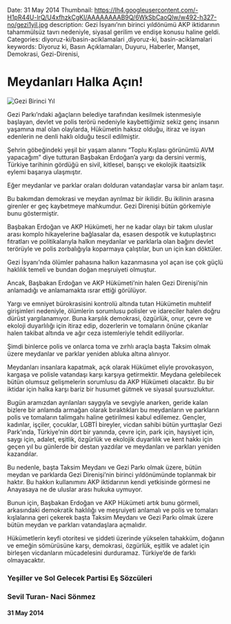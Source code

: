Date: 31 May 2014
Thumbnail: https://lh4.googleusercontent.com/-H1pR44U-lrQ/U4xfhzkCgKI/AAAAAAAAB9Q/6WkSbCaoQlw/w492-h327-no/gezi1yil.jpg
description: Gezi İsyanı’nın birinci yıldönümü AKP iktidarının tahammülsüz tavrı nedeniyle, siyasal gerilim ve endişe konusu haline geldi.
Categories: diyoruz-ki/basin-aciklamalari ,diyoruz-ki, basin-aciklamalari
keywords: Diyoruz ki, Basın Açıklamaları, Duyuru, Haberler, Manşet, Demokrasi, Gezi-Direnisi,

# Meydanları Halka Açın!

![Gezi Birinci Yıl](https://lh4.googleusercontent.com/-H1pR44U-lrQ/U4xfhzkCgKI/AAAAAAAAB9Q/6WkSbCaoQlw/w492-h327-no/gezi1yil.jpg)

Gezi Parkı’ndaki ağaçların belediye tarafından kesilmek istenmesiyle başlayan, devlet ve polis terörü nedeniyle kaybettiğimiz sekiz genç insanın yaşamına mal olan olaylarda, Hükümetin haksız olduğu, itiraz ve isyan edenlerin ne denli haklı olduğu tescil edilmiştir.
 
Şehrin göbeğindeki yeşil bir yaşam alanını “Toplu Kışlası görünümlü AVM yapacağım” diye tutturan Başbakan Erdoğan’a yargı da dersini vermiş, Türkiye tarihinin gördüğü en sivil, kitlesel, barışçı ve ekolojik itaatsizlik eylemi başarıya ulaşmıştır.
 
Eğer meydanlar ve parklar oraları dolduran vatandaşlar varsa bir anlam taşır.
 
Bu bakımdan demokrasi ve meydan ayrılmaz bir ikilidir. Bu ikilinin arasına girenler er geç kaybetmeye mahkumdur. Gezi Direnişi bütün görkemiyle bunu göstermiştir.
 
Başbakan Erdoğan ve AKP Hükümeti, her ne kadar olayı bir takım uluslar arası komplo hikayelerine bağlasalar da, esasen despotik ve kutuplaştırıcı fıtratları ve politikalarıyla halkın meydanlar ve parklarla olan bağını devlet terörüyle ve polis zorbalığıyla koparmaya çalıştılar, bun un için kan döktüler.
 
Gezi İsyanı’nda ölümler pahasına halkın kazanmasına yol açan ise çok güçlü haklılık temeli ve bundan doğan meşruiyeti olmuştur.
 
Ancak, Başbakan Erdoğan ve AKP Hükümeti’nin halen Gezi Direnişi’nin anlamadığı ve anlamamakta ısrar ettiği görülüyor.
 
Yargı ve emniyet bürokrasisini kontrolü altında tutan Hükümetin muhtelif girişimleri nedeniyle, ölümlerin sorumlusu polisler ve idareciler halen doğru dürüst yargılanamıyor. Buna karşılık demokrasi, özgürlük, onur, çevre ve ekoloji duyarlılığı için itiraz edip, dozerlerin ve tomaların önüne çıkanlar halen takibat altında ve ağır ceza istemleriyle tehdit ediliyorlar.
 
Şimdi binlerce polis ve onlarca toma ve zırhlı araçla başta Taksim olmak üzere meydanlar ve parklar yeniden abluka altına alınıyor.
 
Meydanları insanlara kapatmak, açık olarak Hükümet eliyle provokasyon, kargaşa ve polisle vatandaşı karşı karşıya getirmektir. Meydana gelebilecek bütün olumsuz gelişmelerin sorumlusu da AKP Hükümeti olacaktır.  Bu bir iktidar için halka karşı bariz bir husumet gütmek ve siyasal şuursuzluktur.
 
Bugün aramızdan ayrılanları saygıyla ve sevgiyle anarken,  geride kalan bizlere bir anlamda armağan olarak bıraktıkları bu meydanların ve parkların polis ve tomaların talimgahı haline getirilmesi kabul edilemez.
Gençler, kadınlar, işçiler, çocuklar, LGBTİ bireyler, vicdan sahibi bütün yurttaşlar Gezi Park’ında, Türkiye’nin dört bir yanında, çevre için, park için, haysiyet için, saygı için, adalet, eşitlik, özgürlük ve ekolojik duyarlılık ve kent hakkı için geçen yıl bu günlerde bir destan yazdılar ve meydanları ve parkları yeniden kazandılar.
 
Bu nedenle,  başta Taksim Meydanı ve Gezi Parkı olmak üzere, bütün meydan ve parklarda Gezi Direnişi’nin birinci yıldönümünde toplanmak bir haktır. Bu hakkın kullanımını AKP iktidarının kendi yetkisinde görmesi ne Anayasaya ne de uluslar arası hukuka uymuyor.
 
Bunun için, Başbakan Erdoğan ve AKP Hükümeti artık bunu görmeli, arkasındaki demokratik haklılığı ve meşruiyeti anlamalı ve polis ve tomaları kışlalarına geri çekerek başta Taksim Meydanı ve Gezi Parkı olmak üzere bütün meydan ve parkları vatandaşlara açmalıdır.
 
Hükümetlerin keyfi otoritesi ve şiddeti üzerinde yükselen tahakküm, doğanın ve emeğin sömürüsüne karşı, demokrasi, özgürlük, eşitlik ve adalet için birleşen vicdanların mücadelesini durduramaz. Türkiye’de de farklı olmayacaktır.


### Yeşiller ve Sol Gelecek Partisi Eş Sözcüleri
### Sevil Turan- Naci Sönmez


#### 31 May 2014
